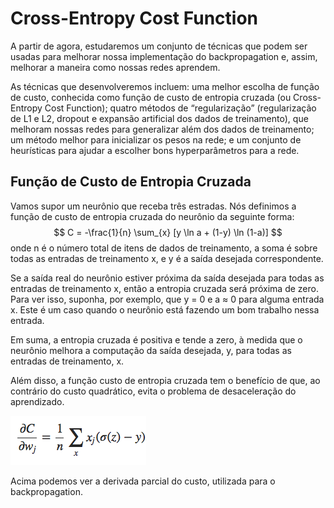 # Cross-Entropy Cost Function

A partir de agora, estudaremos um conjunto de técnicas que podem ser usadas para melhorar nossa implementação do backpropagation e, assim, melhorar a maneira como nossas redes aprendem.

As técnicas que desenvolveremos incluem: uma melhor escolha de função de custo, conhecida como função de custo de entropia cruzada (ou Cross-Entropy Cost Function); quatro métodos de “regularização” (regularização de L1 e L2, dropout e expansão artificial dos dados de treinamento), que melhoram nossas redes para generalizar além dos dados de treinamento; um método melhor para inicializar os pesos na rede; e um conjunto de heurísticas para ajudar a escolher bons hyperparâmetros para a rede.

## Função de Custo de Entropia Cruzada

Vamos supor um neurônio que receba três estradas. Nós definimos a função de custo de entropia cruzada do neurônio da seguinte forma:
$$
C = -\frac{1}{n} \sum_{x} [y \ln a + (1-y) \ln (1-a)]
$$
onde n é o número total de itens de dados de treinamento, a soma é sobre todas as entradas de treinamento x, e y é a saída desejada correspondente.

Se a saída real do neurônio estiver próxima da saída desejada para todas as entradas de treinamento x, então a entropia cruzada será próxima de zero. Para ver isso, suponha, por exemplo, que y = 0 e a ≈ 0 para alguma entrada x. Este é um caso quando o neurônio está fazendo um bom trabalho nessa entrada.

Em suma, a entropia cruzada é positiva e tende a zero, à medida que o neurônio melhora a computação da saída desejada, y, para todas as entradas de treinamento, x.

Além disso, a função custo de entropia cruzada tem o benefício de que, ao contrário do custo quadrático, evita o problema de desaceleração do aprendizado.

![Derivada](./cross-entropy.png)

Acima podemos ver a derivada parcial do custo, utilizada para o backpropagation.